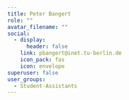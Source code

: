 ```yaml
---
title: Peter Bangert
role: ""
avatar_filename: ""
social:
  - display:
      header: false
    link: pbangert@inet.tu-berlin.de
    icon_pack: fas
    icon: envelope
superuser: false
user_groups:
  - Student-Assistants
---
```

